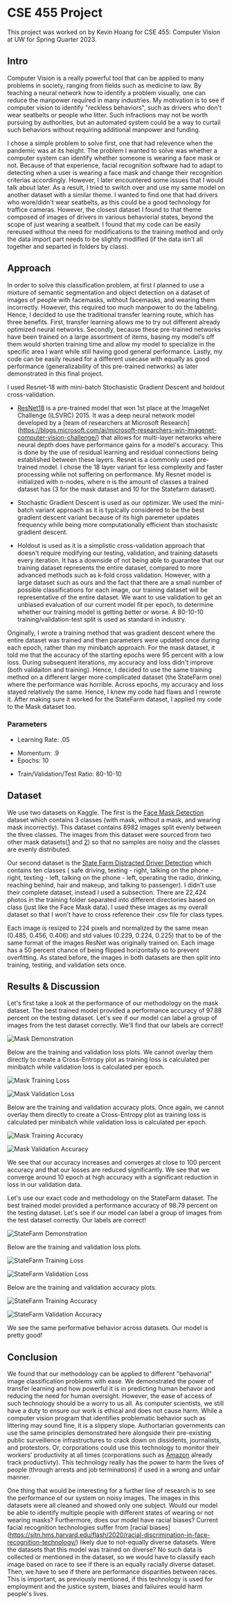 # CSE 455 Project
This project was worked on by Kevin Hoang for CSE 455: Computer Vision at UW for Spring Quarter 2023.
## Intro
Computer Vision is a really powerful tool that can be applied to many problems in society, ranging from fields such as medicine to law. By teaching a neural network how to identify a problem visually, one can reduce the manpower required in many industries. My motivation is to see if computer vision to identify "reckless behaviors", such as drivers who don't wear seatbelts or people who litter. Such infractions may not be worth pursuing by authorities, but an automated system could be a way to curtail such behaviors without requiring additional manpower and funding. 

I chose a simple problem to solve first, one that had relevence when the pandemic was at its height. The problem I wanted to solve was whether a computer system can identify whether someone is wearing a face mask or not. Because of that experience, facial recognition software had to adapt to detecting when a user is wearing a face mask and change their recognition criterias accordingly. However, I later encountered some issues that I would talk about later. As a result, I tried to switch over and use my same model on another dataset with a similar theme. I wanted to find one that had drivers who wore/didn't wear seatbelts, as this could be a good technology for traffice cameras. However, the closest dataset I found to that theme composed of images of drivers in various behaviorial states, beyond the scope of just wearing a seatbelt. I found that my code can be easily rereused without the need for modifications to the training method and only the data import part needs to be slightly modified (if the data isn't all together and separted in folders by class).

## Approach
In order to solve this classification problem, at first I planned to use a mixture of semantic segmentation and object detection on a dataset of images of people with facemasks, without facemasks, and wearing them incorrectly. However, this required too much manpower to do the labeling. Hence, I decided to use the traditional transfer learning route, which has three benefits. First, transfer learning allows me to try out different already optimized neural networks. Secondly, because these pre-trained networks have been trained on a large assortment of items, basing my model's off them would shorten training time and allow my model to specialize in the specific area I want while still having good general performance. Lastly, my code can be easily reused for a different usecase with equally as good performance (generalizability of this pre-trained networks) as later demonstrated in this final project.

I used Resnet-18 with mini-batch Stochasistic Gradient Descent and holdout cross-validation. 
- [ResNet18](https://arxiv.org/abs/1512.03385) is a pre-trained model that won 1st place at the ImageNet Challenge (ILSVRC) 2015. It was a deep neural network model developed by a [team of researchers at Microsoft Research] (https://blogs.microsoft.com/ai/microsoft-researchers-win-imagenet-computer-vision-challenge/) that allows for multi-layer networks where neural depth does have performance gains for a model's accuracy. This is done by the use of residual learning and residual connections being established between these layers. Resnet is a commonly used pre-trained model. I chose the 18 layer variant for less complexity and faster processing while not suffering on performance. My Resnet model is initialized with n-nodes, where n is the amount of classes a trained dataset has (3 for the mask dataset and 10 for the Statefarm dataset).
* Stochastic Gradient Descent is used as our optimizer. We used the mini-batch variant approach as it is typically considered to be the best gradient descent variant because of its high paremeter updates frequency while being more computationally efficient than stochasistc gradient descent. 
+ Holdout is used as it is a simplistic cross-validation approach that doesn't require modifying our testing, validation, and training datasets every iteration. It has a downside of not being able to guarantee that our training dataset represents the entire dataset, compared to more advanced methods such as k-fold cross validation. However, with a large dataset such as ours and the fact that there are a small number of possible classifications for each image, our training dataset will be representative of the entire dataset. We want to use validation to get an unbiased evaluation of our current model fit per epoch, to determine whether our training model is getting better or worse. A 80-10-10 training/validation-test split is used as standard in industry.

Originally, I wrote a training method that was gradient descent where the entire dataset was trained and then parameters were updated once during each epoch, rather than my minibatch approach. For the mask dataset, it told me that the accuracy of the starting epochs were 95 percent with a low loss. During subsequent iterations, my accuracy and loss didn't improve (both validaiton and training). Hence, I decided to use the same training method on a different larger more complicated dataset (the StateFarm one) where the performance was horrible. Across epochs, my accuracy and loss stayed relatively the same. Hence, I knew my code had flaws and I rewrote it. After making sure it worked for the StateFarm dataset, I applied my code to the Mask dataset too.

### Parameters
- Learning Rate: .05
* Momentum: .9
* Epochs: 10
- Train/Validation/Test Ratio: 80-10-10
## Dataset
We use two datasets on Kaggle. The first is the [Face Mask Detection](https://www.kaggle.com/datasets/vijaykumar1799/face-mask-detection) dataset which contains 3 classes (with mask, without a mask, and wearing mask incorrectly). This dataset contains 8982 images split evenly between the three classes. The images from this dataset were sourced from two other mask datasets([1](https://www.kaggle.com/datasets/ashishjangra27/face-mask-12k-images-dataset) and [2](https://www.kaggle.com/datasets/andrewmvd/face-mask-detection)) so that no samples are noisy and the classes are evenly distributed. 

Our second dataset is the [State Farm Distracted Driver Detection](https://www.kaggle.com/c/state-farm-distracted-driver-detection) which contains ten classes ( safe driving, texting - right, talking on the phone - right, texting - left, talking on the phone - left, operating the radio, drinking, reaching behind, hair and makeup, and talking to passenger). I didn't use their complete dataset, instead I used a subsection. There are 22,424 photos in the training folder separated into different directories based on class (just like the Face Mask data). I used these images as my overall dataset so that I won't have to cross reference their .csv file for class types.

Each image is resized to 224 pixels and normalized by the same mean (0.485, 0.456, 0.406) and std values (0.229, 0.224, 0.225) that to be of the same format of the images ResNet was originally trained on. Each image has a 50 percent chance of being flipped horizontally so to prevent overfitting.  As stated before, the images in both datasets are then split into training, testing, and validation sets once.

## Results & Discussion
Let's first take a look at the performance of our methodology on the mask dataset. The best trained model provided a performance accuracy of 97.88 percent on the testing dataset. Let's see if our model can label a group of images from the test dataset correctly. We'll find that our labels are correct!

![Mask Demonstration](/figures/Mask_demonstration.png)

Below are the training and validation loss plots. We cannot overlay them directly to create a Cross-Entropy plot as training loss is calculated per minibatch while validation loss is calculated per epoch. 

![Mask Training Loss](/figures/Mask_ResNet18_SGD_Training_Loss.png)

![Mask Validation Loss](/figures/Mask_ResNet18_SGD_Validation_Loss.png)

Below are the training and validation accuracy plots. Once again, we cannot overlay them directly to create a Cross-Entropy plot as training loss is calculated per minibatch while validation loss is calculated per epoch. 

![Mask Training Accuracy](/figures/Mask_ResNet18_SGD_Training_Accuracy.png)

![Mask Validation Accuracy](/figures/Mask_ResNet18_SGD_Validation_Accuracy.png)

We see that our accuracy increases and converges at close to 100 percent accuracy and that our losses are reduced significantly. We see that we converge around 10 epoch at high accuracy with a significant reduction in loss in our validation data.

Let's use our exact code and methodology on the StateFarm dataset. The best trained model provided a performance accuracy of 98.79 percent on the testing dataset. Let's see if our model can label a group of images from the test dataset correctly. Our labels are correct!

![StateFarm Demonstration](/figures/StateFarm_demonstration.png)

Below are the training and validation loss plots. 

![StateFarm Training Loss](/figures/StateFarm_ResNet18_SGD_Training_Loss.png)

![StateFarm Validation Loss](/figures/StateFarm_ResNet18_SGD_Validation_Loss.png)

Below are the training and validation accuracy plots. 

![StateFarm Training Accuracy](/figures/StateFarm_ResNet18_SGD_Training_Accuracy.png)

![StateFarm Validation Accuracy](/figures/StateFarm_ResNet18_SGD_Validation_Accuracy.png)

We see the same performative behavior across datasets. Our model is pretty good!

## Conclusion
We found that our methodology can be applied to different "behavorial" image classification problems with ease. We demonstrated the power of transfer learning and how powerful it is in predicting human behavor and reducing the need for human oversight. However, the ease of access of such technology should be a worry to us all. As computer scientists, we still have a duty to ensure our work is ethical and does not cause harm. While a computer vision program that identifies problematic behavior such as littering may sound fine, it is a slippery slope. Authortarian governments can use the same principles demonstrated here alongside their pre-existing public surveillence infrastructures to crack down on dissidents, journalists, and protestors. Or, corporations could use this technology to monitor their workers' productivity at all times (corporations such as [Amazon](https://www.theverge.com/2019/4/25/18516004/amazon-warehouse-fulfillment-centers-productivity-firing-terminations) already track productivty). This technology really has the power to harm the lives of people (through arrests and job terminations) if used in a wrong and unfair manner.

One thing that would be interesting for a further line of research is to see the performance of our system on noisy images. The images in this datasets were all cleaned and showed only one subject. Would our model be able to identify multiple people with different states of wearing or not wearing masks? Furthermore, does our model have racial biases? Current facial recognition technologies suffer from [racial biases] (https://sitn.hms.harvard.edu/flash/2020/racial-discrimination-in-face-recognition-technology/) likely due to not-equally diverse datasets. Were the datasets that this model was trained on diverse? No such data is collected or mentioned in the dataset, so we would have to classify each image based on race to see if there is an equally racially diverse dataset. Then, we have to see if there are performance disparities between races. This is important, as previously mentioned, if this technology is used for employment and the justice system, biases and failuires would harm people's lives.
